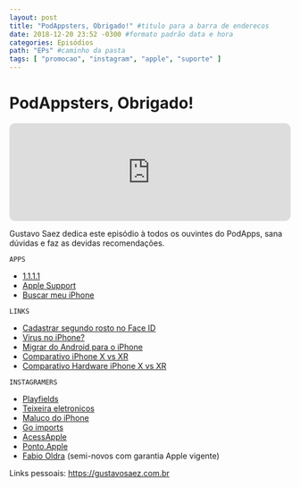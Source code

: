 ```yaml
---
layout: post
title: "PodAppsters, Obrigado!" #titulo para a barra de enderecos
date: 2018-12-20 23:52 -0300 #formato padrão data e hora
categories: Episódios
path: "EPs" #caminho da pasta
tags: [ "promocao", "instagram", "apple", "suporte" ]
---
```


# PodAppsters, Obrigado!

<iframe allow="autoplay *; encrypted-media *; fullscreen *; clipboard-write" frameborder="0" height="175" style="width:100%;max-width:660px;overflow:hidden;border-radius:10px;" sandbox="allow-forms allow-popups allow-same-origin allow-scripts allow-storage-access-by-user-activation allow-top-navigation-by-user-activation" src="https://embed.podcasts.apple.com/us/podcast/podapps/id1434188907?i=1000426192471&theme=auto"></iframe>

Gustavo Saez dedica este episódio à todos os ouvintes do PodApps, sana dúvidas e faz as devidas recomendações.

```APPS```

- [1.1.1.1](https://apple.co/2SWWWVe)
- [Apple Support](https://apple.co/2T0LpEf)
- [Buscar meu iPhone](https://apple.co/2EDQzDk)

```LINKS```

- [Cadastrar segundo rosto no Face ID](https://bit.ly/2EFSoiO)
- [Virus no iPhone?](https://bit.ly/2SUail4)
- [Migrar do Android para o iPhone](https://apple.co/2T12Wwh)
- [Comparativo iPhone X vs XR](https://bit.ly/2T0NVKH)
- [Comparativo Hardware iPhone X vs XR](https://bit.ly/2SZrTrL)

```INSTAGRAMERS```
  
- [Playfields](https://bit.ly/2EERyTO)
- [Teixeira eletronicos](https://bit.ly/2ECBuBL)
- [Maluco do iPhone](https://bit.ly/2SXrtlK)
- [Go imports](https://bit.ly/2SUbu82)
- [AcessApple](https://bit.ly/2T0cDLo)
- [Ponto.Apple](https://bit.ly/2SUby7M)
- [Fabio Oldra](https://bit.ly/2SUbUv8) (semi-novos com garantia Apple vigente)

Links pessoais:
https://gustavosaez.com.br